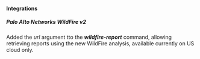 
#### Integrations
##### Palo Alto Networks WildFire v2
Added the *url* argument tto the ***wildfire-report*** command, allowing retrieving reports using the new WildFire analysis, available currently on US cloud only.

